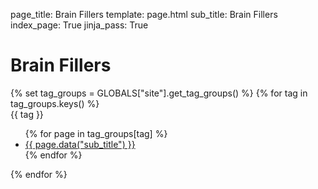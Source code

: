 page_title: Brain Fillers 
template: page.html
sub_title: Brain Fillers
index_page: True
jinja_pass: True


# Brain Fillers

<div class="tag-group-collection">
    {% set tag_groups = GLOBALS["site"].get_tag_groups() %}
    {% for tag in tag_groups.keys() %}
        <div class="tag-group {{ tag }}">
            <div class="tag-group-inner">
                <div class="tag-title">{{ tag }}</div>
                <ul>
                    {% for page in tag_groups[tag] %}
                        <li><a href="{{ page.target_url }}">{{ page.data("sub_title") }}</a></li>
                    {% endfor %}
                </ul>
            </div>
        </div>
    {% endfor %}
</div>